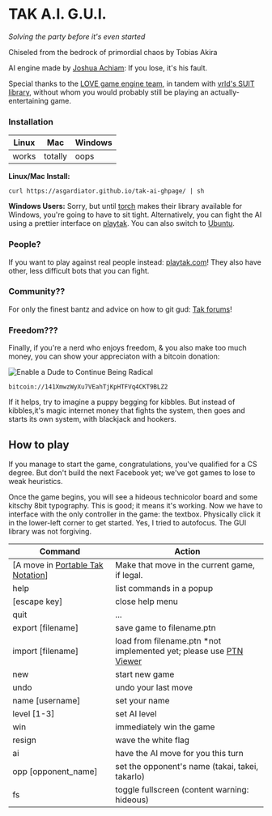 # TAK A.I. G.U.I.
*Solving the party before it's even started*

Chiseled from the bedrock of primordial chaos by Tobias Akira

AI engine made by [Joshua Achiam](github.com/jachiam/tak-ai): If you lose, it's his fault.

Special thanks to the [LOVE game engine team](love2d.org), in tandem with [vrld's SUIT library](https://github.com/vrld/SUIT), without whom you would probably still be playing an actually-entertaining game.                        

### Installation
|Linux|Mac|Windows|
|-----|---|-------|
|works|totally|oops|


**Linux/Mac Install:** 
```
curl https://asgardiator.github.io/tak-ai-ghpage/ | sh
```

**Windows Users:** Sorry, but until [torch](torch.ch) makes their library available for Windows, you're going to have to sit tight. Alternatively, you can fight the AI using a prettier interface on [playtak](playtak.com). You can also switch to [Ubuntu](ubuntu.com/download).

### People?
If you want to play against real people instead: [playtak.com](playtak.com)! They also have other, less difficult bots that you can fight.

### Community??
For only the finest bantz and advice on how to git gud: [Tak forums](reddit.com/r/tak)! 

### Freedom???
Finally, if you're a nerd who enjoys freedom, & you also make too much money, you can show your appreciaton with a bitcoin donation:

![Enable a Dude to Continue Being Radical](https://chart.googleapis.com/chart?cht=qr&chs=200x200&chl=141XmwzWyXu7VEahTjKpHTFVq4CKT9BLZ2)
```
bitcoin://141XmwzWyXu7VEahTjKpHTFVq4CKT9BLZ2
```

If it helps, try to imagine a puppy begging for kibbles. But instead of kibbles,it's magic internet money that fights the system, then goes and starts its own system, with blackjack and hookers.  

## How to play
If you manage to start the game, congratulations, you've qualified for a CS degree. But don't build the next Facebook yet; we've got games to lose to weak heuristics.

Once the game begins, you will see a hideous technicolor board and some kitschy 8bit typography. This is good; it means it's working. Now we have to interface with the only controller in the game: the textbox. Physically click it in the lower-left corner to get started. Yes, I tried to autofocus. The GUI library was not forgiving.

|Command|Action|
|-------|------|
|[A move in [Portable Tak Notation](https://www.reddit.com/r/Tak/wiki/portable_tak_notation)]|Make that move in the current game, if legal.|
|help|list commands in a popup|
|[escape key]|close help menu|
|quit|...|
|export [filename]|save game to filename.ptn|
|import [filename]|load from filename.ptn *not implemented yet; please use [PTN Viewer](https://jsfiddle.net/bwochinski/043hpzwu/embedded/result/)|
|new|start new game|
|undo|undo your last move|
|name [username]|set your name|
|level [1-3]|set AI level|
|win|immediately win the game|
|resign|wave the white flag|
|ai|have the AI move for you this turn|
|opp [opponent_name]|set the opponent's name (takai, takei, takarlo)|
|fs|toggle fullscreen (content warning: hideous)|